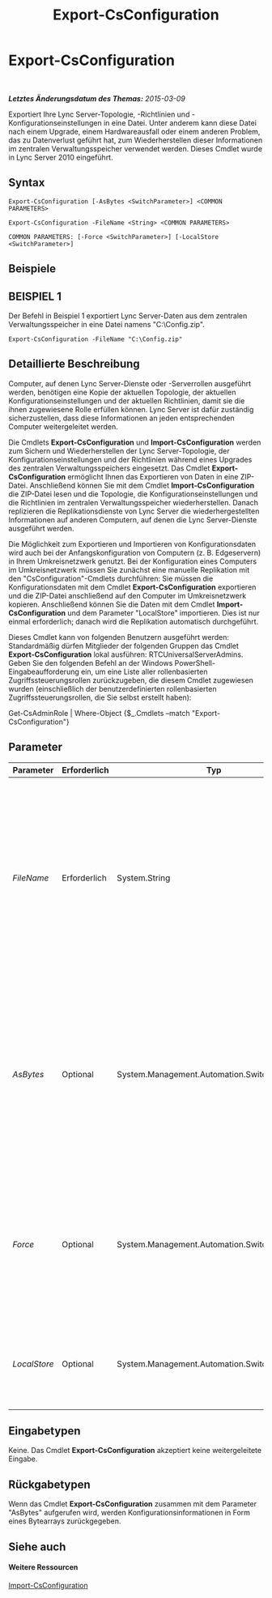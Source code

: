 ﻿---
title: Export-CsConfiguration
TOCTitle: Export-CsConfiguration
ms:assetid: 7da7e133-e405-466c-a852-06a4fb678c59
ms:mtpsurl: https://technet.microsoft.com/de-de/library/Gg398627(v=OCS.15)
ms:contentKeyID: 49294532
ms.date: 05/19/2016
mtps_version: v=OCS.15
ms.translationtype: HT
---

# Export-CsConfiguration

 

_**Letztes Änderungsdatum des Themas:** 2015-03-09_

Exportiert Ihre Lync Server-Topologie, -Richtlinien und -Konfigurationseinstellungen in eine Datei. Unter anderem kann diese Datei nach einem Upgrade, einem Hardwareausfall oder einem anderen Problem, das zu Datenverlust geführt hat, zum Wiederherstellen dieser Informationen im zentralen Verwaltungsspeicher verwendet werden. Dieses Cmdlet wurde in Lync Server 2010 eingeführt.

## Syntax

    Export-CsConfiguration [-AsBytes <SwitchParameter>] <COMMON PARAMETERS>

    Export-CsConfiguration -FileName <String> <COMMON PARAMETERS>

    COMMON PARAMETERS: [-Force <SwitchParameter>] [-LocalStore <SwitchParameter>]

## Beispiele

## BEISPIEL 1

Der Befehl in Beispiel 1 exportiert Lync Server-Daten aus dem zentralen Verwaltungsspeicher in eine Datei namens "C:\\Config.zip".

    Export-CsConfiguration -FileName "C:\Config.zip"

## Detaillierte Beschreibung

Computer, auf denen Lync Server-Dienste oder -Serverrollen ausgeführt werden, benötigen eine Kopie der aktuellen Topologie, der aktuellen Konfigurationseinstellungen und der aktuellen Richtlinien, damit sie die ihnen zugewiesene Rolle erfüllen können. Lync Server ist dafür zuständig sicherzustellen, dass diese Informationen an jeden entsprechenden Computer weitergeleitet werden.

Die Cmdlets **Export-CsConfiguration** und **Import-CsConfiguration** werden zum Sichern und Wiederherstellen der Lync Server-Topologie, der Konfigurationseinstellungen und der Richtlinien während eines Upgrades des zentralen Verwaltungsspeichers eingesetzt. Das Cmdlet **Export-CsConfiguration** ermöglicht Ihnen das Exportieren von Daten in eine ZIP-Datei. Anschließend können Sie mit dem Cmdlet **Import-CsConfiguration** die ZIP-Datei lesen und die Topologie, die Konfigurationseinstellungen und die Richtlinien im zentralen Verwaltungsspeicher wiederherstellen. Danach replizieren die Replikationsdienste von Lync Server die wiederhergestellten Informationen auf anderen Computern, auf denen die Lync Server-Dienste ausgeführt werden.

Die Möglichkeit zum Exportieren und Importieren von Konfigurationsdaten wird auch bei der Anfangskonfiguration von Computern (z. B. Edgeservern) in Ihrem Umkreisnetzwerk genutzt. Bei der Konfiguration eines Computers im Umkreisnetzwerk müssen Sie zunächst eine manuelle Replikation mit den "CsConfiguration"-Cmdlets durchführen: Sie müssen die Konfigurationsdaten mit dem Cmdlet **Export-CsConfiguration** exportieren und die ZIP-Datei anschließend auf den Computer im Umkreisnetzwerk kopieren. Anschließend können Sie die Daten mit dem Cmdlet **Import-CsConfiguration** und dem Parameter "LocalStore" importieren. Dies ist nur einmal erforderlich; danach wird die Replikation automatisch durchgeführt.

Dieses Cmdlet kann von folgenden Benutzern ausgeführt werden: Standardmäßig dürfen Mitglieder der folgenden Gruppen das Cmdlet **Export-CsConfiguration** lokal ausführen: RTCUniversalServerAdmins. Geben Sie den folgenden Befehl an der Windows PowerShell-Eingabeaufforderung ein, um eine Liste aller rollenbasierten Zugriffssteuerungsrollen zurückzugeben, die diesem Cmdlet zugewiesen wurden (einschließlich der benutzerdefinierten rollenbasierten Zugriffssteuerungsrollen, die Sie selbst erstellt haben):

Get-CsAdminRole | Where-Object {$\_.Cmdlets –match "Export-CsConfiguration"}

## Parameter


<table>
<colgroup>
<col style="width: 25%" />
<col style="width: 25%" />
<col style="width: 25%" />
<col style="width: 25%" />
</colgroup>
<thead>
<tr class="header">
<th>Parameter</th>
<th>Erforderlich</th>
<th>Typ</th>
<th>Beschreibung</th>
</tr>
</thead>
<tbody>
<tr class="odd">
<td><p><em>FileName</em></p></td>
<td><p>Erforderlich</p></td>
<td><p>System.String</p></td>
<td><p>Pfad zur ZIP-Datei, die beim Ausführen des Cmdlets <strong>Export-CsConfiguration</strong> erstellt werden soll. Beispiel: -FileName &quot;C:\Config.zip&quot;. Beachten Sie, dass Sie entweder den Parameter &quot;FileName&quot; oder den Parameter &quot;AsBytes&quot; verwenden müssen. Es dürfen nicht beide Parameter beim Aufrufen des Cmdlets <strong>Export-CsConfiguration</strong> eingesetzt werden.</p></td>
</tr>
<tr class="even">
<td><p><em>AsBytes</em></p></td>
<td><p>Optional</p></td>
<td><p>System.Management.Automation.SwitchParameter</p></td>
<td><p>Gibt Topologieinformationen als Bytearray zurück. Die zurückgegebenen Daten müssen anschließend in einer Variablen gespeichert werden, um vom Cmdlet <strong>Import-CsConfiguration</strong> verwendet werden zu können. Die Parameter &quot;AsBytes&quot; und &quot;FileName&quot; können nicht innerhalb desselben Befehls verwendet werden.</p></td>
</tr>
<tr class="odd">
<td><p><em>Force</em></p></td>
<td><p>Optional</p></td>
<td><p>System.Management.Automation.SwitchParameter</p></td>
<td><p>Unterdrückt die Anzeige von Meldungen bei nicht schwerwiegenden Fehlern, die beim Ausführen des Befehls auftreten können. Verwenden Sie diese Syntax, um den Parameter &quot;Force&quot; auf &quot;True&quot; einzustellen:</p>
<p>-Force:$True</p></td>
</tr>
<tr class="even">
<td><p><em>LocalStore</em></p></td>
<td><p>Optional</p></td>
<td><p>System.Management.Automation.SwitchParameter</p></td>
<td><p>Ruft die Konfigurationsdaten vom lokalen Computer und nicht aus dem zentralen Verwaltungsspeicher selbst ab.</p></td>
</tr>
</tbody>
</table>


## Eingabetypen

Keine. Das Cmdlet **Export-CsConfiguration** akzeptiert keine weitergeleitete Eingabe.

## Rückgabetypen

Wenn das Cmdlet **Export-CsConfiguration** zusammen mit dem Parameter "AsBytes" aufgerufen wird, werden Konfigurationsinformationen in Form eines Bytearrays zurückgegeben.

## Siehe auch

#### Weitere Ressourcen

[Import-CsConfiguration](import-csconfiguration.md)

